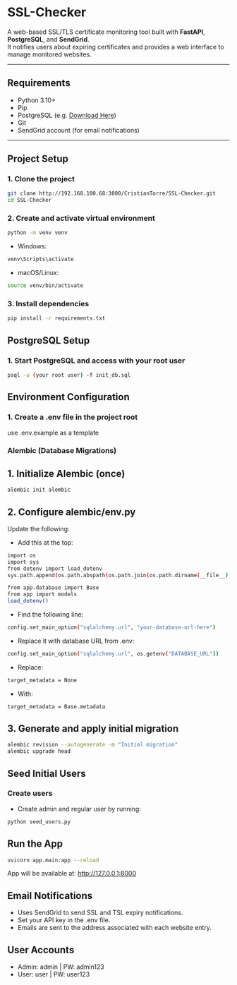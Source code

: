 #  SSL-Checker

A web-based SSL/TLS certificate monitoring tool built with **FastAPI**, **PostgreSQL**, and **SendGrid**.  
It notifies users about expiring certificates and provides a web interface to manage monitored websites.

---

##  Requirements

- Python 3.10+
- Pip
- PostgreSQL (e.g. [Download Here](https://www.postgresql.org/download/))
- Git
- SendGrid account (for email notifications)

---

##  Project Setup

### 1. Clone the project

```bash
git clone http://192.168.100.68:3000/CristianTorre/SSL-Checker.git
cd SSL-Checker
```
### 2. Create and activate virtual environment
```bash
python -m venv venv
```
- Windows: 
```bash
venv\Scripts\activate
```
- macOS/Linux: 
```bash
source venv/bin/activate
```
### 3. Install dependencies
```bash
pip install -r requirements.txt
```
## PostgreSQL Setup

### 1. Start PostgreSQL and access with your root user
```bash
psql -u (your root user) -f init_db.sql
```
## Environment Configuration

### 1. Create a .env file in the project root

use .env.example as a template

### Alembic (Database Migrations)

## 1. Initialize Alembic (once)
```bash
alembic init alembic
```
## 2. Configure alembic/env.py

Update the following:

- Add this at the top:
```bash
import os
import sys
from dotenv import load_dotenv
sys.path.append(os.path.abspath(os.path.join(os.path.dirname(__file__), '..')))

from app.database import Base
from app import models
load_dotenv()
```
- Find the following line:
```bash
config.set_main_option("sqlalchemy.url", "your-database-url-here")
```
- Replace it with database URL from .env:
```bash
config.set_main_option("sqlalchemy.url", os.getenv("DATABASE_URL"))
```
- Replace:
```bash
target_metadata = None
```
- With:
```bash
target_metadata = Base.metadata
```
## 3. Generate and apply initial migration
```bash
alembic revision --autogenerate -m "Initial migration"
alembic upgrade head
```
## Seed Initial Users

### Create users

- Create admin and regular user by running:
```bash
python seed_users.py
```
## Run the App
```bash
uvicorn app.main:app --reload
```

App will be available at:
http://127.0.0.1:8000

## Email Notifications

- Uses SendGrid to send SSL and TSL expiry notifications.
- Set your API key in the .env file.
- Emails are sent to the address associated with each website entry.

## User Accounts

- Admin: admin | PW: admin123
- User: user | PW: user123


